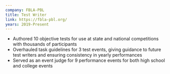 ```yaml
---
company: FBLA-PBL
title: Test Writer
link: https://fbla-pbl.org/
years: 2019-Present
---
```


* Authored 10 objective tests for use at state and national
    competitions with thousands of participants
* Overhauled task guidelines for 3 test events, giving guidance to
    future test writers and ensuring consistency in yearly
    performances
* Served as an event judge for 9 performance events for both high
    school and college events
